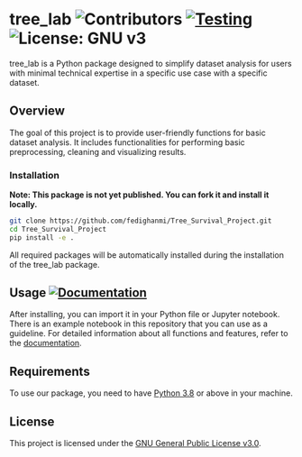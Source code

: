 # tree_lab ![Contributors](https://img.shields.io/badge/Contributors-3-brightgreen) [![Testing](https://img.shields.io/badge/Testing-2-yellow)](https://github.com/fedighanmi/Tree_Survival_Project/tree/main/tests) ![License: GNU v3](https://img.shields.io/badge/License-GNU%20v3-orange)




tree_lab is a Python package designed to simplify dataset analysis for users with minimal technical expertise in a specific use case with a specific dataset.

## Overview

The goal of this project is to provide user-friendly functions for basic dataset analysis. It includes functionalities for performing basic preprocessing, cleaning and visualizing results.

### Installation

**Note: This package is not yet published. You can fork it and install it locally.**

```bash
git clone https://github.com/fedighanmi/Tree_Survival_Project.git
cd Tree_Survival_Project
pip install -e .
```
All required packages will be automatically installed during the installation of the tree_lab package.

## Usage [![Documentation](https://img.shields.io/badge/Documentation-Yes-blue)](https://fedighanmi.github.io/Tree_Survival_Project/)


After installing, you can import it in your Python file or Jupyter notebook. There is an example notebook in this repository that you can use as a guideline. For detailed information about all functions and features, refer to the [documentation](https://fedighanmi.github.io/Tree_Survival_Project/).

## Requirements
To use our package, you need to have [Python 3.8](https://www.python.org/downloads/) or above in your machine.

## License

This project is licensed under the [GNU General Public License v3.0](LICENSE).
